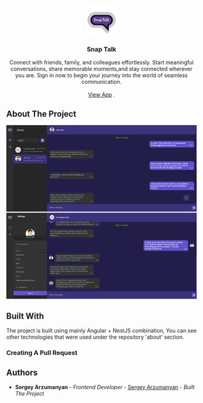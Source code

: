 <br/>
<p align="center">
  <a href="https://github.com/SergeyArzumanyan/Snap_Talk">
    <img src="screenshots/favicon.png" alt="Logo" width="80" height="80">
  </a>

  <h3 align="center">Snap Talk</h3>

  <p align="center">
    Connect with friends, family, and colleagues effortlessly. Start meaningful conversations, share memorable moments,and stay connected wherever you are. Sign in now to begin your journey into the world of seamless communication.
    <br/>
    <br/>
    <a href="https://snap-talk.vercel.app/">View App</a>
    .
  </p>
</p>



## About The Project

![Screen Shot](screenshots/Single_Chat.png)
![Screen Shot](screenshots/Group_Chat.png)

## Built With

The project is built using mainly Angular + NestJS combination, You can see other technologies that were used under the repository 'about' section.

### Creating A Pull Request



## Authors

* **Sergey Arzumanyan** - *Frontend Developer* - [Sergey Arzumanyan](https://github.com/SergeyArzumanyan/) - *Built The Project*
